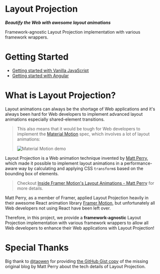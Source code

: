 # Layout Projection

**_Beautify the Web with awesome layout animations_**

Framework-agnostic Layout Projection implementation with various framework wrappers.

# Getting Started

- [Getting started with Vanilla JavaScript](./packages/core/README.md)
- [Getting started with Angular](./packages/angular/README.md)

# What is Layout Projection?

Layout animations can always be the shortage of Web applications and it's always been hard for Web developers to implement advanced layout animations especially shared-element transitions.

> This also means that it would be tough for Web developers to implement the [Material Motion](https://m2.material.io/design/motion/the-motion-system.html) spec, which involves a lot of layout animations:
>
> ![Material Motion demo](https://user-images.githubusercontent.com/63489409/226151541-6f28fa2f-3c7c-44c1-b3c0-3dc6fcdeac8d.gif)

Layout Projection is a Web animation technique invented by [Matt Perry](https://github.com/mattgperry), which made it possible to implement layout animations in a performance-aware way by calculating and applying CSS `transform`s based on the bounding box of elements.

> Checkout [Inside Framer Motion's Layout Animations - Matt Perry](https://www.youtube.com/watch?v=5-JIu0u42Jc) for more details.

Matt Perry, as a member of Framer, applied Layout Projection heavily in their awesome React animation library [Framer Motion](https://www.framer.com/motion/), but unfortunately all Web developers not using React have been left over.

Therefore, in this project, we provide a **framework-agnostic** Layout Projection implementation with various framework wrappers to allow all Web developers to enhance their Web applications with Layout Projection!

# Special Thanks

Big thank to [@taowen](https://github.com/taowen) for providing [the GitHub Gist copy](https://gist.github.com/taowen/e102cf5731e527cb9ac02574783c4119) of the missing original blog by Matt Perry about the tech details of Layout Projection.
